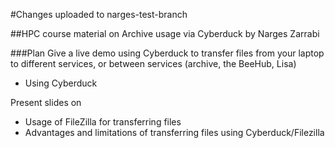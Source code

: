 
#Changes uploaded to narges-test-branch

##HPC course material on Archive usage via Cyberduck
by Narges Zarrabi

###Plan
Give a live demo using Cyberduck to transfer files from your laptop to different services, or between services (archive, the BeeHub, Lisa)

- Using Cyberduck

Present slides on
- Usage of FileZilla for transferring files
- Advantages and limitations of transferring files using Cyberduck/Filezilla 